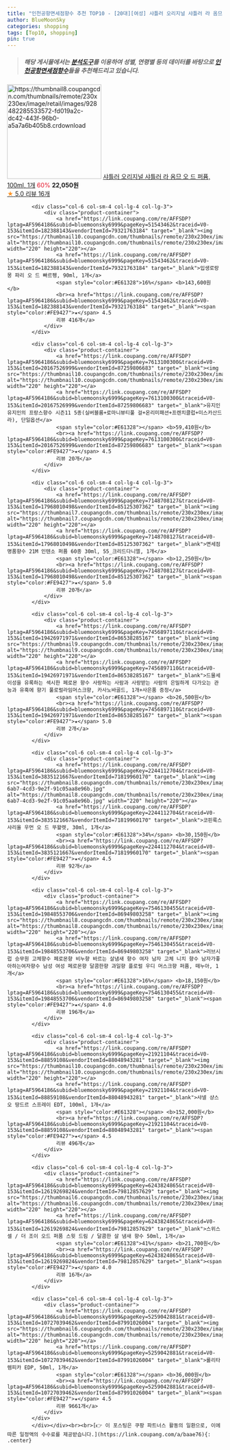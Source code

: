 ```yaml
---
title: "인천공항면세점향수 추천 TOP10 - [20대][여성] 샤틀러 오리지널 샤틀러 라 옴므 오 드 퍼퓸, 100ml, 1개"
author: BlueMoonSky
categories: shopping
tags: [Top10, shopping]
pin: true
---
```


> ##### 해당 게시물에서는 [**분석도구**](https://itemscout.io/)를 이용하여 **성별**, **연령별** 등의 데이터를 바탕으로 [**인천공항면세점향수**](https://link.coupang.com/a/baae76)들을 추천해드리고 있습니다.
<div class="container"><div class="row">
            <div class="col-6 col-sm-4 col-lg-4 col-lg-3">
                <div class="product-container">
                    <a href="https://link.coupang.com/re/AFFSDP?lptag=AF5964186&subid=bluemoonsky6999&pageKey=6581752375&traceid=V0-153&itemId=14814309044&vendorItemId=82053950124" target="_blank"><img src="https://thumbnail8.coupangcdn.com/thumbnails/remote/230x230ex/image/retail/images/928482285533572-fd019a2c-dc42-443f-96b0-a5a7a6b405b8.crdownload" alt="https://thumbnail8.coupangcdn.com/thumbnails/remote/230x230ex/image/retail/images/928482285533572-fd019a2c-dc42-443f-96b0-a5a7a6b405b8.crdownload" width="220" height="220"></a>
                    <a href="https://link.coupang.com/re/AFFSDP?lptag=AF5964186&subid=bluemoonsky6999&pageKey=6581752375&traceid=V0-153&itemId=14814309044&vendorItemId=82053950124" target="_blank">샤틀러 오리지널 샤틀러 라 옴므 오 드 퍼퓸, 100ml, 1개</a>
                    <span style="color:#E61328">60%</span> <b>22,050원</b>
                    <br><a href="https://link.coupang.com/re/AFFSDP?lptag=AF5964186&subid=bluemoonsky6999&pageKey=6581752375&traceid=V0-153&itemId=14814309044&vendorItemId=82053950124" target="_blank"><span style="color:#FE9427">★</span> 5.0
                    리뷰 16개</a>
                </div>
            </div>
            
            <div class="col-6 col-sm-4 col-lg-4 col-lg-3">
                <div class="product-container">
                    <a href="https://link.coupang.com/re/AFFSDP?lptag=AF5964186&subid=bluemoonsky6999&pageKey=51543462&traceid=V0-153&itemId=182388143&vendorItemId=79321763184" target="_blank"><img src="https://thumbnail10.coupangcdn.com/thumbnails/remote/230x230ex/image/vendor_inventory/8551/992ad618f4fa55e8925bb2b8862726ba8bc2e1499ae63e72569eb22f26da.jpg" alt="https://thumbnail10.coupangcdn.com/thumbnails/remote/230x230ex/image/vendor_inventory/8551/992ad618f4fa55e8925bb2b8862726ba8bc2e1499ae63e72569eb22f26da.jpg" width="220" height="220"></a>
                    <a href="https://link.coupang.com/re/AFFSDP?lptag=AF5964186&subid=bluemoonsky6999&pageKey=51543462&traceid=V0-153&itemId=182388143&vendorItemId=79321763184" target="_blank">입생로랑 몽 파리 오 드 빠르펭, 90ml, 1개</a>
                    <span style="color:#E61328">16%</span> <b>143,600원</b>
                    <br><a href="https://link.coupang.com/re/AFFSDP?lptag=AF5964186&subid=bluemoonsky6999&pageKey=51543462&traceid=V0-153&itemId=182388143&vendorItemId=79321763184" target="_blank"><span style="color:#FE9427">★</span> 4.5
                    리뷰 416개</a>
                </div>
            </div>
            
            <div class="col-6 col-sm-4 col-lg-4 col-lg-3">
                <div class="product-container">
                    <a href="https://link.coupang.com/re/AFFSDP?lptag=AF5964186&subid=bluemoonsky6999&pageKey=7613100300&traceid=V0-153&itemId=20167526999&vendorItemId=87259806683" target="_blank"><img src="https://thumbnail10.coupangcdn.com/thumbnails/remote/230x230ex/image/vendor_inventory/5d6e/bb3161513c71fee89258567b10e0bab91d31243b33b30b4a735c6f878dac.jpg" alt="https://thumbnail10.coupangcdn.com/thumbnails/remote/230x230ex/image/vendor_inventory/5d6e/bb3161513c71fee89258567b10e0bab91d31243b33b30b4a735c6f878dac.jpg" width="220" height="220"></a>
                    <a href="https://link.coupang.com/re/AFFSDP?lptag=AF5964186&subid=bluemoonsky6999&pageKey=7613100300&traceid=V0-153&itemId=20167526999&vendorItemId=87259806683" target="_blank">유지인 유지인의 프랑스향수 시즌11 5종(실버블룸+로마니뷰티풀 걸+온리미패션+프렌치클럽+미스카산드라), 단일옵션</a>
                    <span style="color:#E61328"></span> <b>59,410원</b>
                    <br><a href="https://link.coupang.com/re/AFFSDP?lptag=AF5964186&subid=bluemoonsky6999&pageKey=7613100300&traceid=V0-153&itemId=20167526999&vendorItemId=87259806683" target="_blank"><span style="color:#FE9427">★</span> 4.5
                    리뷰 20개</a>
                </div>
            </div>
            
            <div class="col-6 col-sm-4 col-lg-4 col-lg-3">
                <div class="product-container">
                    <a href="https://link.coupang.com/re/AFFSDP?lptag=AF5964186&subid=bluemoonsky6999&pageKey=7148708127&traceid=V0-153&itemId=17968010498&vendorItemId=85125307362" target="_blank"><img src="https://thumbnail7.coupangcdn.com/thumbnails/remote/230x230ex/image/vendor_inventory/5518/3a0cb60e6ae48aa67f35551612281c091fa581c2b56a4bf52efe14fbccb2.jpg" alt="https://thumbnail7.coupangcdn.com/thumbnails/remote/230x230ex/image/vendor_inventory/5518/3a0cb60e6ae48aa67f35551612281c091fa581c2b56a4bf52efe14fbccb2.jpg" width="220" height="220"></a>
                    <a href="https://link.coupang.com/re/AFFSDP?lptag=AF5964186&subid=bluemoonsky6999&pageKey=7148708127&traceid=V0-153&itemId=17968010498&vendorItemId=85125307362" target="_blank">면세점 명품향수 21M 인텐소 퍼퓸 60종 30ml, 55_크리드다니엘, 1개</a>
                    <span style="color:#E61328"></span> <b>12,250원</b>
                    <br><a href="https://link.coupang.com/re/AFFSDP?lptag=AF5964186&subid=bluemoonsky6999&pageKey=7148708127&traceid=V0-153&itemId=17968010498&vendorItemId=85125307362" target="_blank"><span style="color:#FE9427">★</span> 5.0
                    리뷰 20개</a>
                </div>
            </div>
            
            <div class="col-6 col-sm-4 col-lg-4 col-lg-3">
                <div class="product-container">
                    <a href="https://link.coupang.com/re/AFFSDP?lptag=AF5964186&subid=bluemoonsky6999&pageKey=7456897110&traceid=V0-153&itemId=19426971971&vendorItemId=86538285167" target="_blank"><img src="https://thumbnail9.coupangcdn.com/thumbnails/remote/230x230ex/image/vendor_inventory/6499/a08ad90e0bb520a2f7e7106c498d19fd6c76a89ef40df48b144ad0a5763d.jpg" alt="https://thumbnail9.coupangcdn.com/thumbnails/remote/230x230ex/image/vendor_inventory/6499/a08ad90e0bb520a2f7e7106c498d19fd6c76a89ef40df48b144ad0a5763d.jpg" width="220" height="220"></a>
                    <a href="https://link.coupang.com/re/AFFSDP?lptag=AF5964186&subid=bluemoonsky6999&pageKey=7456897110&traceid=V0-153&itemId=19426971971&vendorItemId=86538285167" target="_blank">드물세 이성을 유록하는 섹시한 페로몬 향수 사랑하는 사람과 사랑받는 사람의 은밀하게 다가오는 관능과 유혹에 향기 풀로럴라임머스크향, 카사노바골드, 1개+사은품 증정</a>
                    <span style="color:#E61328"></span> <b>26,500원</b>
                    <br><a href="https://link.coupang.com/re/AFFSDP?lptag=AF5964186&subid=bluemoonsky6999&pageKey=7456897110&traceid=V0-153&itemId=19426971971&vendorItemId=86538285167" target="_blank"><span style="color:#FE9427">★</span> 5.0
                    리뷰 2개</a>
                </div>
            </div>
            
            <div class="col-6 col-sm-4 col-lg-4 col-lg-3">
                <div class="product-container">
                    <a href="https://link.coupang.com/re/AFFSDP?lptag=AF5964186&subid=bluemoonsky6999&pageKey=2244112704&traceid=V0-153&itemId=3835121667&vendorItemId=71819960170" target="_blank"><img src="https://thumbnail8.coupangcdn.com/thumbnails/remote/230x230ex/image/retail/images/2020/09/02/12/3/845d9323-6ab7-4cd3-9e2f-91c05aa8e96b.jpg" alt="https://thumbnail8.coupangcdn.com/thumbnails/remote/230x230ex/image/retail/images/2020/09/02/12/3/845d9323-6ab7-4cd3-9e2f-91c05aa8e96b.jpg" width="220" height="220"></a>
                    <a href="https://link.coupang.com/re/AFFSDP?lptag=AF5964186&subid=bluemoonsky6999&pageKey=2244112704&traceid=V0-153&itemId=3835121667&vendorItemId=71819960170" target="_blank">코핀룩스 샤리올 우먼 오 드 뚜왈렛, 30ml, 1개</a>
                    <span style="color:#E61328">34%</span> <b>30,150원</b>
                    <br><a href="https://link.coupang.com/re/AFFSDP?lptag=AF5964186&subid=bluemoonsky6999&pageKey=2244112704&traceid=V0-153&itemId=3835121667&vendorItemId=71819960170" target="_blank"><span style="color:#FE9427">★</span> 4.5
                    리뷰 92개</a>
                </div>
            </div>
            
            <div class="col-6 col-sm-4 col-lg-4 col-lg-3">
                <div class="product-container">
                    <a href="https://link.coupang.com/re/AFFSDP?lptag=AF5964186&subid=bluemoonsky6999&pageKey=7546130455&traceid=V0-153&itemId=19848553706&vendorItemId=86949803258" target="_blank"><img src="https://thumbnail8.coupangcdn.com/thumbnails/remote/230x230ex/image/vendor_inventory/3e03/4dedddb29d7ee85f57944bf65252663a3739f1288bcb91464a31f2b0603b.jpg" alt="https://thumbnail8.coupangcdn.com/thumbnails/remote/230x230ex/image/vendor_inventory/3e03/4dedddb29d7ee85f57944bf65252663a3739f1288bcb91464a31f2b0603b.jpg" width="220" height="220"></a>
                    <a href="https://link.coupang.com/re/AFFSDP?lptag=AF5964186&subid=bluemoonsky6999&pageKey=7546130455&traceid=V0-153&itemId=19848553706&vendorItemId=86949803258" target="_blank">러브시럽 승무원 고체향수 페로몬향 비누향 바르는 살냄새 향수 여자 남자 고체 니치 향수 남자가좋아하는여자향수 남성 여성 페로몬향 달콤한향 과일향 플로럴 우디 머스크향 퍼퓸, 떼누아, 1개</a>
                    <span style="color:#E61328">16%</span> <b>18,150원</b>
                    <br><a href="https://link.coupang.com/re/AFFSDP?lptag=AF5964186&subid=bluemoonsky6999&pageKey=7546130455&traceid=V0-153&itemId=19848553706&vendorItemId=86949803258" target="_blank"><span style="color:#FE9427">★</span> 4.0
                    리뷰 196개</a>
                </div>
            </div>
            
            <div class="col-6 col-sm-4 col-lg-4 col-lg-3">
                <div class="product-container">
                    <a href="https://link.coupang.com/re/AFFSDP?lptag=AF5964186&subid=bluemoonsky6999&pageKey=21921104&traceid=V0-153&itemId=88859108&vendorItemId=88048943281" target="_blank"><img src="https://thumbnail10.coupangcdn.com/thumbnails/remote/230x230ex/image/vendor_inventory/02c7/d9b4a699070c5655450e042bb1033356a752d8cb925e4bcff55f54678ac9.jpg" alt="https://thumbnail10.coupangcdn.com/thumbnails/remote/230x230ex/image/vendor_inventory/02c7/d9b4a699070c5655450e042bb1033356a752d8cb925e4bcff55f54678ac9.jpg" width="220" height="220"></a>
                    <a href="https://link.coupang.com/re/AFFSDP?lptag=AF5964186&subid=bluemoonsky6999&pageKey=21921104&traceid=V0-153&itemId=88859108&vendorItemId=88048943281" target="_blank">샤넬 샹스 오 땅드르 스프레이 EDT, 100ml, 1개</a>
                    <span style="color:#E61328"></span> <b>152,000원</b>
                    <br><a href="https://link.coupang.com/re/AFFSDP?lptag=AF5964186&subid=bluemoonsky6999&pageKey=21921104&traceid=V0-153&itemId=88859108&vendorItemId=88048943281" target="_blank"><span style="color:#FE9427">★</span> 4.5
                    리뷰 496개</a>
                </div>
            </div>
            
            <div class="col-6 col-sm-4 col-lg-4 col-lg-3">
                <div class="product-container">
                    <a href="https://link.coupang.com/re/AFFSDP?lptag=AF5964186&subid=bluemoonsky6999&pageKey=6243824865&traceid=V0-153&itemId=12619269824&vendorItemId=79812857629" target="_blank"><img src="https://thumbnail6.coupangcdn.com/thumbnails/remote/230x230ex/image/vendor_inventory/0e79/09bfc17369fe174e28f2f104e78068623d5af82ddcd82f0aba422bcec3c9.png" alt="https://thumbnail6.coupangcdn.com/thumbnails/remote/230x230ex/image/vendor_inventory/0e79/09bfc17369fe174e28f2f104e78068623d5af82ddcd82f0aba422bcec3c9.png" width="220" height="220"></a>
                    <a href="https://link.coupang.com/re/AFFSDP?lptag=AF5964186&subid=bluemoonsky6999&pageKey=6243824865&traceid=V0-153&itemId=12619269824&vendorItemId=79812857629" target="_blank">스위스 셀 / 더 조이 오드 퍼품 스윗 드림 / 달콤한 살 냄새 향수 50ml, 1개</a>
                    <span style="color:#E61328">41%</span> <b>21,700원</b>
                    <br><a href="https://link.coupang.com/re/AFFSDP?lptag=AF5964186&subid=bluemoonsky6999&pageKey=6243824865&traceid=V0-153&itemId=12619269824&vendorItemId=79812857629" target="_blank"><span style="color:#FE9427">★</span> 4.0
                    리뷰 16개</a>
                </div>
            </div>
            
            <div class="col-6 col-sm-4 col-lg-4 col-lg-3">
                <div class="product-container">
                    <a href="https://link.coupang.com/re/AFFSDP?lptag=AF5964186&subid=bluemoonsky6999&pageKey=5259042881&traceid=V0-153&itemId=10727039462&vendorItemId=87991026004" target="_blank"><img src="https://thumbnail6.coupangcdn.com/thumbnails/remote/230x230ex/image/vendor_inventory/c7e7/8b0545180ebb4bfa18ea8c6a54441ad65cae5a23727ff51b4d74ef62d046.jpg" alt="https://thumbnail6.coupangcdn.com/thumbnails/remote/230x230ex/image/vendor_inventory/c7e7/8b0545180ebb4bfa18ea8c6a54441ad65cae5a23727ff51b4d74ef62d046.jpg" width="220" height="220"></a>
                    <a href="https://link.coupang.com/re/AFFSDP?lptag=AF5964186&subid=bluemoonsky6999&pageKey=5259042881&traceid=V0-153&itemId=10727039462&vendorItemId=87991026004" target="_blank">롤리타렘피카 EDP, 50ml, 1개</a>
                    <span style="color:#E61328"></span> <b>36,000원</b>
                    <br><a href="https://link.coupang.com/re/AFFSDP?lptag=AF5964186&subid=bluemoonsky6999&pageKey=5259042881&traceid=V0-153&itemId=10727039462&vendorItemId=87991026004" target="_blank"><span style="color:#FE9427">★</span> 4.5
                    리뷰 9661개</a>
                </div>
            </div>
            </div></div><br><br>[👉 이 포스팅은 쿠팡 파트너스 활동의 일환으로, 이에 따른 일정액의 수수료를 제공받습니다.](https://link.coupang.com/a/baae76){: .center}